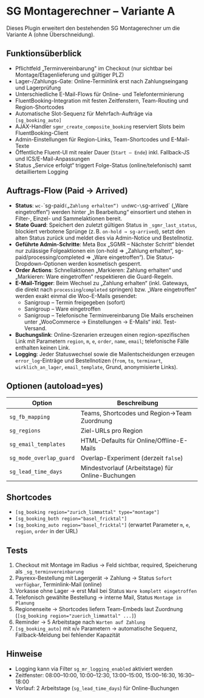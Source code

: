 # SG Montagerechner – Variante A

Dieses Plugin erweitert den bestehenden SG Montagerechner um die Variante A (ohne Überschneidung).

## Funktionsüberblick

- Pflichtfeld „Terminvereinbarung" im Checkout (nur sichtbar bei Montage/Etagenlieferung und gültiger PLZ)
- Lager-/Zahlungs-Gate: Online-Terminlink erst nach Zahlungseingang und Lagerprüfung
- Unterschiedliche E-Mail-Flows für Online- und Telefonterminierung
- FluentBooking-Integration mit festen Zeitfenstern, Team-Routing und Region-Shortcodes
- Automatische Slot-Sequenz für Mehrfach-Aufträge via `[sg_booking_auto]`
- AJAX-Handler `sgmr_create_composite_booking` reserviert Slots beim FluentBooking-Client
- Admin-Einstellungen für Region-Links, Team-Shortcodes und E-Mail-Texte
- Öffentliche Fluent-UI mit realer Dauer (`Start – Ende`) inkl. Fallback-JS und ICS/E-Mail-Anpassungen
- Status „Service erfolgt“ triggert Folge-Status (online/telefonisch) samt detailliertem Logging

## Auftrags-Flow (Paid → Arrived)

- **Status**: `wc-`\`sg-paid` („Zahlung erhalten“) und `wc-`\`sg-arrived` („Ware eingetroffen“) werden hinter „In Bearbeitung“ einsortiert und stehen in Filter-, Einzel- und Sammelaktionen bereit.
- **State Guard**: Speichert den zuletzt gültigen Status in `_sgmr_last_status`, blockiert verbotene Sprünge (z. B. `on-hold → sg-arrived`), setzt den alten Status zurück und meldet dies via Admin-Notice und Bestellnotiz.
- **Geführte Admin-Schritte**: Meta Box „SGMR – Nächster Schritt“ blendet nur zulässige Folgeaktionen ein (on-hold ⇒ „Zahlung erhalten“, sg-paid/processing/completed ⇒ „Ware eingetroffen“). Die Status-Dropdown-Optionen werden kosmetisch gesperrt.
- **Order Actions**: Schnellaktionen „Markieren: Zahlung erhalten“ und „Markieren: Ware eingetroffen“ respektieren die Guard-Regeln.
- **E-Mail-Trigger**: Beim Wechsel zu „Zahlung erhalten“ (inkl. Gateways, die direkt nach `processing`/`completed` springen) bzw. „Ware eingetroffen“ werden exakt einmal die Woo-E-Mails gesendet:
  - Sanigroup – Termin freigegeben (sofort)
  - Sanigroup – Ware eingetroffen
  - Sanigroup – Telefonische Terminvereinbarung
  Die Mails erscheinen unter „WooCommerce → Einstellungen → E-Mails“ inkl. Test-Versand.
- **Buchungslink**: Online-Szenarien erzeugen einen region-spezifischen Link mit Parametern `region`, `m`, `e`, `order`, `name`, `email`; telefonische Fälle enthalten keinen Link.
- **Logging**: Jeder Statuswechsel sowie die Mailentscheidungen erzeugen `error_log`-Einträge und Bestellnotizen (`from`, `to`, `terminart`, `wirklich_an_lager`, `email_template`, Grund, anonymisierte Links).

## Optionen (autoload=yes)

| Option | Beschreibung |
| --- | --- |
| `sg_fb_mapping` | Teams, Shortcodes und Region→Team Zuordnung |
| `sg_regions` | Ziel-URLs pro Region |
| `sg_email_templates` | HTML-Defaults für Online/Offline-E-Mails |
| `sg_mode_overlap_guard` | Overlap-Experiment (derzeit `false`) |
| `sg_lead_time_days` | Mindestvorlauf (Arbeitstage) für Online-Buchungen |

## Shortcodes

- `[sg_booking region="zurich_limmattal" type="montage"]`
- `[sg_booking_both region="basel_fricktal"]`
- `[sg_booking_auto region="basel_fricktal"]` (erwartet Parameter `m`, `e`, `region`, `order` in der URL)

## Tests

1. Checkout mit Montage im Radius → Feld sichtbar, required, Speicherung als `_sg_terminvereinbarung`
2. Payrexx-Bestellung mit Lagergerät → Zahlung -> Status `Sofort verfügbar`, Terminlink-Mail (online)
3. Vorkasse ohne Lager → erst Mail bei Status `Ware komplett eingetroffen`
4. Telefonisch gewählte Bestellung → interne Mail, Status `Montage in Planung`
5. Regionenseite → Shortcodes liefern Team-Embeds laut Zuordnung (`[sg_booking region="zuerich_limmattal" ...]`)
6. Reminder → 5 Arbeitstage nach `Warten auf Zahlung`
7. `[sg_booking_auto]` mit `m`/`e` Parametern → automatische Sequenz, Fallback-Meldung bei fehlender Kapazität

## Hinweise

- Logging kann via Filter `sg_mr_logging_enabled` aktiviert werden
- Zeitfenster: 08:00–10:00, 10:00–12:30, 13:00–15:00, 15:00–16:30, 16:30–18:00
- Vorlauf: 2 Arbeitstage (`sg_lead_time_days`) für Online-Buchungen

